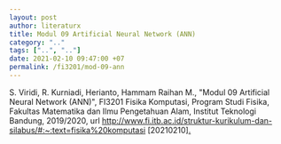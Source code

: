 ```yaml
---
layout: post
author: literaturx
title: Modul 09 Artificial Neural Network (ANN)
category: ".."
tags: ["..", ".."]
date: 2021-02-10 09:47:00 +07
permalink: /fi3201/mod-09-ann
---
```

S. Viridi, R. Kurniadi, Herianto, Hammam Raihan M., "Modul 09 Artificial Neural Network (ANN)", FI3201 Fisika Komputasi, Program Studi Fisika, Fakultas Matematika dan Ilmu Pengetahuan Alam, Institut Teknologi Bandung, 2019/2020, url <http://www.fi.itb.ac.id/struktur-kurikulum-dan-silabus/#:~:text=fisika%20komputasi> [20210210][.](https://drive.google.com/file/d/1gA-YNhgnWa4pxyRwqD-e2fHkIMn4hw8Q/view?usp=sharing)
